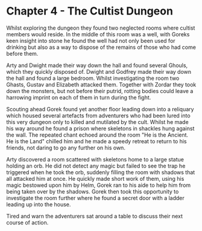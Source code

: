 # Chapter 4 - The Cultist Dungeon

Whilst exploring the dungeon they found two neglected rooms where cultist members would reside. In the middle of this room was a well, with Goreks keen insight into stone he found the well had not only been used for drinking but also as a way to dispose of the remains of those who had come before them.

Arty and Dwight made their way down the hall and found several Ghouls, which they quickly disposed of. Dwight and Godfrey made their way down the hall and found a large bedroom. Whilst investigating the room two Ghasts, Gustav and Elizabeth attacked them. Together with Zordar they took down the monsters, but not before their putrid, rotting bodies could leave a harrowing imprint on each of them in turn during the fight.

Scouting ahead Gorek found yet another floor leading down into a reliquary which housed several artefacts from adventurers who had been lured into this very dungeon only to killed and mutilated by the cult. Whilst he made his way around he found a prison where skeletons in shackles hung against the wall. The repeated chant echoed around the room "He is the Ancient. He is the Land" chilled him and he made a speedy retreat to return to his friends, not daring to go any further on his own.

Arty discovered a room scattered with skeletons home to a large statue holding an orb. He did not detect any magic but failed to see the trap he triggered when he took the orb, suddenly filling the room with shadows that all attacked him at once. He quickly made short work of them, using his magic bestowed upon him by Helm, Gorek ran to his aide to help him from being taken over by the shadows. Gorek then took this opportunity to investigate the room further where he found a secret door with a ladder leading up into the house.

Tired and warn the adventurers sat around a table to discuss their next course of action.